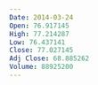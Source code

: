 ```yaml
---
Date: 2014-03-24
Open: 76.917145
High: 77.214287
Low: 76.437141
Close: 77.027145
Adj Close: 68.885262
Volume: 88925200
---
```

